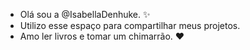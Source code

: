 - Olá sou a @IsabellaDenhuke. ✨
- Utilizo esse espaço para compartilhar meus projetos. 
- Amo ler livros e tomar um chimarrão. ❤
